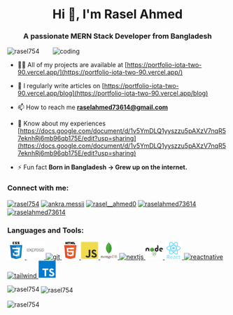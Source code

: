 <h1 align="center">Hi 👋, I'm Rasel Ahmed</h1>
<h3 align="center">A passionate MERN Stack Developer from Bangladesh</h3>

<img align="right" alt="coding" width="400" src="[[![image](https://github.com/user-attachments/assets/cf80d08a-d300-417d-92e3-86992e2fab00)](https://camo.githubusercontent.com/4d9f5ecceb711eec6e2018f38a5677dc657c9738d4a65ba3b928c41c0a45b439/68747470733a2f2f6d69726f2e6d656469756d2e636f6d2f6d61782f313336302f302a37513379765349765f7430696f4a2d5a2e676966)](https://i.ibb.co/yFGGF5Z2/68747470733a2f2f6d69726f2e6d656469756d2e636f6d2f6d61782f313336302f302a37513379765349765f7430696f4a2d.gif)">

<p align="left"> <img src="https://komarev.com/ghpvc/?username=rasel754&label=Profile%20views&color=0e75b6&style=flat" alt="rasel754" /> </p>

- 👨‍💻 All of my projects are available at [https://portfolio-iota-two-90.vercel.app/](https://portfolio-iota-two-90.vercel.app/)

- 📝 I regularly write articles on [https://portfolio-iota-two-90.vercel.app/blog](https://portfolio-iota-two-90.vercel.app/blog)

- 📫 How to reach me **raselahmed73614@gmail.com**

- 📄 Know about my experiences [https://docs.google.com/document/d/1v5YmDLQ1yyszzu5pAXzV7nqR57eknhRj6mb96qb175E/edit?usp=sharing](https://docs.google.com/document/d/1v5YmDLQ1yyszzu5pAXzV7nqR57eknhRj6mb96qb175E/edit?usp=sharing)

- ⚡ Fun fact **Born in Bangladesh → Grew up on the internet.**

<h3 align="left">Connect with me:</h3>
<p align="left">
<a href="https://linkedin.com/in/rasel754" target="blank"><img align="center" src="https://raw.githubusercontent.com/rahuldkjain/github-profile-readme-generator/master/src/images/icons/Social/linked-in-alt.svg" alt="rasel754" height="30" width="40" /></a>
<a href="https://fb.com/ankra.messii" target="blank"><img align="center" src="https://raw.githubusercontent.com/rahuldkjain/github-profile-readme-generator/master/src/images/icons/Social/facebook.svg" alt="ankra.messii" height="30" width="40" /></a>
<a href="https://instagram.com/rasel__ahmed0" target="blank"><img align="center" src="https://raw.githubusercontent.com/rahuldkjain/github-profile-readme-generator/master/src/images/icons/Social/instagram.svg" alt="rasel__ahmed0" height="30" width="40" /></a>
<a href="https://www.hackerrank.com/raselahmed73614" target="blank"><img align="center" src="https://raw.githubusercontent.com/rahuldkjain/github-profile-readme-generator/master/src/images/icons/Social/hackerrank.svg" alt="raselahmed73614" height="30" width="40" /></a>
<a href="https://codeforces.com/profile/raselahmed73614" target="blank"><img align="center" src="https://raw.githubusercontent.com/rahuldkjain/github-profile-readme-generator/master/src/images/icons/Social/codeforces.svg" alt="raselahmed73614" height="30" width="40" /></a>
</p>

<h3 align="left">Languages and Tools:</h3>
<p align="left"> <a href="https://www.w3schools.com/css/" target="_blank" rel="noreferrer"> <img src="https://raw.githubusercontent.com/devicons/devicon/master/icons/css3/css3-original-wordmark.svg" alt="css3" width="40" height="40"/> </a> <a href="https://expressjs.com" target="_blank" rel="noreferrer"> <img src="https://raw.githubusercontent.com/devicons/devicon/master/icons/express/express-original-wordmark.svg" alt="express" width="40" height="40"/> </a> <a href="https://git-scm.com/" target="_blank" rel="noreferrer"> <img src="https://www.vectorlogo.zone/logos/git-scm/git-scm-icon.svg" alt="git" width="40" height="40"/> </a> <a href="https://www.w3.org/html/" target="_blank" rel="noreferrer"> <img src="https://raw.githubusercontent.com/devicons/devicon/master/icons/html5/html5-original-wordmark.svg" alt="html5" width="40" height="40"/> </a> <a href="https://developer.mozilla.org/en-US/docs/Web/JavaScript" target="_blank" rel="noreferrer"> <img src="https://raw.githubusercontent.com/devicons/devicon/master/icons/javascript/javascript-original.svg" alt="javascript" width="40" height="40"/> </a> <a href="https://www.mongodb.com/" target="_blank" rel="noreferrer"> <img src="https://raw.githubusercontent.com/devicons/devicon/master/icons/mongodb/mongodb-original-wordmark.svg" alt="mongodb" width="40" height="40"/> </a> <a href="https://nextjs.org/" target="_blank" rel="noreferrer"> <img src="https://cdn.worldvectorlogo.com/logos/nextjs-2.svg" alt="nextjs" width="40" height="40"/> </a> <a href="https://nodejs.org" target="_blank" rel="noreferrer"> <img src="https://raw.githubusercontent.com/devicons/devicon/master/icons/nodejs/nodejs-original-wordmark.svg" alt="nodejs" width="40" height="40"/> </a> <a href="https://reactjs.org/" target="_blank" rel="noreferrer"> <img src="https://raw.githubusercontent.com/devicons/devicon/master/icons/react/react-original-wordmark.svg" alt="react" width="40" height="40"/> </a> <a href="https://reactnative.dev/" target="_blank" rel="noreferrer"> <img src="https://reactnative.dev/img/header_logo.svg" alt="reactnative" width="40" height="40"/> </a> <a href="https://tailwindcss.com/" target="_blank" rel="noreferrer"> <img src="https://www.vectorlogo.zone/logos/tailwindcss/tailwindcss-icon.svg" alt="tailwind" width="40" height="40"/> </a> <a href="https://www.typescriptlang.org/" target="_blank" rel="noreferrer"> <img src="https://raw.githubusercontent.com/devicons/devicon/master/icons/typescript/typescript-original.svg" alt="typescript" width="40" height="40"/> </a> </p>

<p><img align="left" src="https://github-readme-stats.vercel.app/api/top-langs?username=rasel754&show_icons=true&locale=en&layout=compact" alt="rasel754" /></p>

<p>&nbsp;<img align="center" src="https://github-readme-stats.vercel.app/api?username=rasel754&show_icons=true&locale=en" alt="rasel754" /></p>

<p><img align="center" src="https://github-readme-streak-stats.herokuapp.com/?user=rasel754&" alt="rasel754" /></p>
